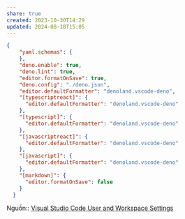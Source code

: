 ```yaml
---
share: true
created: 2023-10-30T14:29
updated: 2024-08-18T15:05
---
```

```json
{
    "yaml.schemas": {
    },
    "deno.enable": true,
    "deno.lint": true,
    "editor.formatOnSave": true,
    "deno.config": "./deno.json",
    "editor.defaultFormatter": "denoland.vscode-deno",
    "[typescriptreact]": {
      "editor.defaultFormatter": "denoland.vscode-deno"
    },
    "[typescript]": {
      "editor.defaultFormatter": "denoland.vscode-deno"
    },
    "[javascriptreact]": {
      "editor.defaultFormatter": "denoland.vscode-deno"
    },
    "[javascript]": {
      "editor.defaultFormatter": "denoland.vscode-deno"
    },
    "[markdown]": {
      "editor.formatOnSave": false
    }
  }
```
Nguồn:: [Visual Studio Code User and Workspace Settings](https://code.visualstudio.com/docs/getstarted/settings)